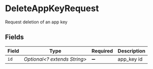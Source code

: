 # DeleteAppKeyRequest

Request deletion of an app key


## Fields

| Field                        | Type                         | Required                     | Description                  |
| ---------------------------- | ---------------------------- | ---------------------------- | ---------------------------- |
| `id`                         | *Optional<? extends String>* | :heavy_minus_sign:           | app_key id                   |